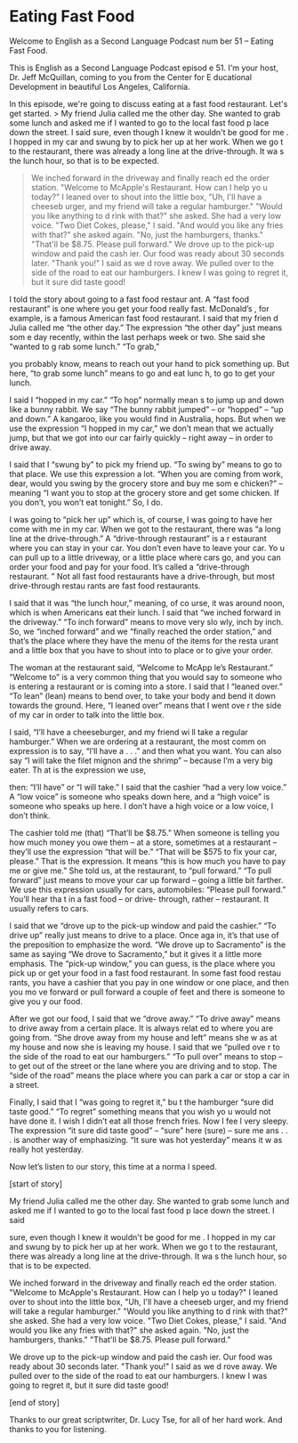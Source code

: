 # Eating Fast Food

Welcome to English as a Second Language Podcast num ber 51 – Eating Fast Food.

This is English as a Second Language Podcast episod e 51. I'm your host, Dr. Jeff McQuillan, coming to you from the Center for E ducational Development in beautiful Los Angeles, California.

In this episode, we're going to discuss eating at a  fast food restaurant. Let's get started. > My friend Julia called me the other day. She wanted  to grab some lunch and asked me if I wanted to go to the local fast food p lace down the street. I said sure, even though I knew it wouldn't be good for me . I hopped in my car and swung by to pick her up at her work. When we go t to the restaurant, there was already a long line at the drive-through. It wa s the lunch hour, so that is to be expected.
> We inched forward in the driveway and finally reach ed the order station. "Welcome to McApple's Restaurant. How can I help yo u today?" I leaned over to shout into the little box, "Uh, I'll have a cheeseb urger, and my friend will take a regular hamburger." "Would you like anything to d rink with that?" she asked. She had a very low voice. "Two Diet Cokes, please,"  I said. "And would you like any fries with that?" she asked again. "No, just the hamburgers, thanks." "That'll be $8.75. Please pull forward."
> We drove up to the pick-up window and paid the cash ier. Our food was ready about 30 seconds later. "Thank you!" I said as we d rove away. We pulled over to the side of the road to eat our hamburgers. I knew I was going to regret it, but it sure did taste good!

I told the story about going to a fast food restaur ant. A “fast food restaurant” is one where you get your food really fast. McDonald’s , for example, is a famous American fast food restaurant. I said that my frien d Julia called me “the other day.” The expression “the other day” just means som e day recently, within the last perhaps week or two. She said she “wanted to g rab some lunch.” “To grab,”

you probably know, means to reach out your hand to pick something up. But here, “to grab some lunch” means to go and eat lunc h, to go to get your lunch.

I said I “hopped in my car.” “To hop” normally mean s to jump up and down like a bunny rabbit. We say “The bunny rabbit jumped” – or  “hopped” – “up and down.” A kangaroo, like you would find in Australia, hops.  But when we use the expression “I hopped in my car,” we don’t mean that  we actually jump, but that we got into our car fairly quickly – right away – in order to drive away.

I said that I “swung by” to pick my friend up. “To swing by” means to go to that place. We use this expression a lot. “When you are coming from work, dear, would you swing by the grocery store and buy me som e chicken?” – meaning “I want you to stop at the grocery store and get some chicken. If you don’t, you won’t eat tonight.” So, I do.

I was going to “pick her up” which is, of course, I  was going to have her come with me in my car. When we got to the restaurant, there was “a long line at the drive-through.” A “drive-through restaurant” is a r estaurant where you can stay in your car. You don’t even have to leave your car. Yo u can pull up to a little driveway, or a little place where cars go, and you can order your food and pay for your food. It’s called a “drive-through restaurant. ” Not all fast food restaurants have a drive-through, but most drive-through restau rants are fast food restaurants.

I said that it was “the lunch hour,” meaning, of co urse, it was around noon, which is when Americans eat their lunch. I said that “we inched forward in the driveway.” “To inch forward” means to move very slo wly, inch by inch. So, we “inched forward” and we “finally reached the order station,” and that’s the place where they have the menu of the items for the resta urant and a little box that you have to shout into to place or to give your order.

The woman at the restaurant said, “Welcome to McApp le’s Restaurant.” “Welcome to” is a very common thing that you would say to someone who is entering a restaurant or is coming into a store. I said that I “leaned over.” “To lean” (lean) means to bend over, to take your body and bend it down towards the ground. Here, “I leaned over” means that I went ove r the side of my car in order to talk into the little box.

I said, “I’ll have a cheeseburger, and my friend wi ll take a regular hamburger.” When we are ordering at a restaurant, the most comm on expression is to say, “I’ll have a . . .” and then what you want. You can also say “I will take the filet mignon and the shrimp” –  because I’m a very big eater. Th at is the expression we use,

then: “I’ll have” or “I will take.” I said that the  cashier “had a very low voice.” A “low voice” is someone who speaks down here, and a “high voice” is someone who speaks up here. I don’t have a high voice or a low voice, I don’t think.

The cashier told me (that) “That’ll be $8.75.” When  someone is telling you how much money you owe them – at a store, sometimes at a restaurant – they’ll use the expression “that will be.” “That will be $575 to fix your car, please.” That is the expression. It means “this is how much you have to pay me or give me.” She told us, at the restaurant, to “pull forward.” “To pull forward” just means to move your car up forward – going a little bit farther. We use  this expression usually for cars, automobiles: “Please pull forward.” You’ll hear tha t in a fast food – or drive- through, rather – restaurant. It usually refers to cars.

I said that we “drove up to the pick-up window and paid the cashier.” “To drive up” really just means to drive to a place. Once aga in, it’s that use of the preposition to emphasize the word. “We drove up to Sacramento” is the same as saying “We drove to Sacramento,” but it gives it a little more emphasis. The “pick-up window,” you can guess, is the place where  you pick up or get your food in a fast food restaurant. In some fast food restau rants, you have a cashier that you pay in one window or one place, and then you mo ve forward or pull forward a couple of feet and there is someone to give you y our food.

After we got our food, I said that we “drove away.”  “To drive away” means to drive away from a certain place. It is always relat ed to where you are going from. “She drove away from my house and left” means she w as at my house and now she is leaving my house. I said that we “pulled ove r to the side of the road to eat our hamburgers.” “To pull over” means to stop – to get out of the street or the lane where you are driving and to stop. The “side of the road” means the place where you can park a car or stop a car in a street.

Finally, I said that I “was going to regret it,” bu t the hamburger “sure did taste good.” “To regret” something means that you wish yo u would not have done it. I wish I didn’t eat all those french fries. Now I fee l very sleepy. The expression “it sure did taste good” – “sure” here (sure) – sure me ans . . . is another way of emphasizing. “It sure was hot yesterday” means it w as really hot yesterday.

Now let’s listen to our story, this time at a norma l speed.

[start of story]

My friend Julia called me the other day. She wanted  to grab some lunch and asked me if I wanted to go to the local fast food p lace down the street. I said

sure, even though I knew it wouldn't be good for me . I hopped in my car and swung by to pick her up at her work. When we go t to the restaurant, there was already a long line at the drive-through. It wa s the lunch hour, so that is to be expected.

We inched forward in the driveway and finally reach ed the order station. "Welcome to McApple's Restaurant. How can I help yo u today?" I leaned over to shout into the little box, "Uh, I'll have a cheeseb urger, and my friend will take a regular hamburger." "Would you like anything to d rink with that?" she asked. She had a very low voice. "Two Diet Cokes, please,"  I said. "And would you like any fries with that?" she asked again. "No, just the hamburgers, thanks." "That'll be $8.75. Please pull forward."

We drove up to the pick-up window and paid the cash ier. Our food was ready about 30 seconds later. "Thank you!" I said as we d rove away. We pulled over to the side of the road to eat our hamburgers. I knew I was going to regret it, but it sure did taste good!

[end of story]

Thanks to our great scriptwriter, Dr. Lucy Tse, for  all of her hard work. And thanks to you for listening.





